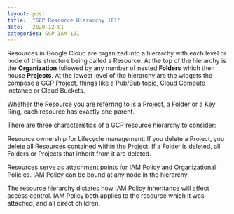 ```yaml
---
layout: post
title:  "GCP Resource Hierarchy 101"
date:   2020-12-01
categories: GCP IAM 101
---
```



Resources in Google Cloud are organized into a hierarchy with each level or node of this structure being called a Resource.  At the top of the hierarchy is the **Organization** followed by any number of nested **Folders** which then house **Projects**. At the lowest level of the hierarchy are the widgets the compose a GCP Project, things like a Pub/Sub topic, Cloud Compute instance or Cloud Buckets.  

Whether the Resource you are referring to is a Project, a Folder or a Key Ring, each resource has exactly one parent.


There are three characteristics of a GCP resource hierarchy to consider:

Resource ownership for Lifecycle management:  If you delete a Project, you delete all Resources contained within the Project. If a Folder is deleted, all Folders or Projects that inherit from it are deleted.

Resources serve as attachment points for IAM Policy and Organizational Policies.  IAM Policy can be bound at any node in the hierarchy.  

The resource hierarchy dictates how IAM Policy inheritance will affect access control. IAM Policy both applies to the resource which it was attached, and all direct children. 


